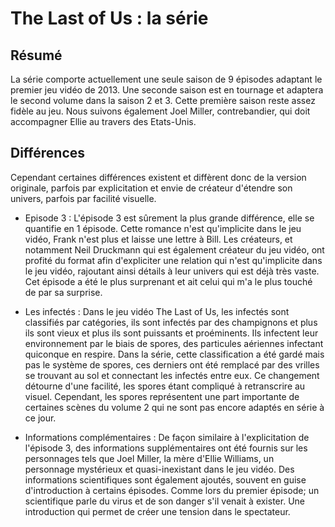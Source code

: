 # The Last of Us : la série

## Résumé
La série comporte actuellement une seule saison de 9 épisodes adaptant le premier jeu vidéo de 2013. Une seconde saison est en tournage et adaptera le second volume dans la saison 2 et 3. Cette première saison reste assez fidèle au jeu. Nous suivons également Joel Miller, contrebandier, qui doit accompagner Ellie au travers des Etats-Unis.

## Différences
Cependant certaines différences existent et diffèrent donc de la version originale, parfois par explicitation et envie de créateur d'étendre son univers, parfois par facilité visuelle.

- Episode 3 : L'épisode 3 est sûrement la plus grande différence, elle se quantifie en 1 épisode. Cette romance n'est qu'implicite dans le jeu vidéo, Frank n'est plus et laisse une lettre à Bill.
Les créateurs, et notamment Neil Druckmann qui est également créateur du jeu vidéo, ont profité du format afin d'expliciter une relation qui n'est qu'implicite dans le jeu vidéo, rajoutant ainsi détails à leur univers qui est déjà très vaste.
Cet épisode a été le plus surprenant et ait celui qui m'a le plus touché de par sa surprise.

- Les infectés : Dans le jeu vidéo The Last of Us, les infectés sont classifiés par catégories, ils sont infectés par des champignons et plus ils sont vieux et plus ils sont puissants et proéminents.
Ils infectent leur environnement par le biais de spores, des particules aériennes infectant quiconque en respire. Dans la série, cette classification a été gardé mais pas le système de spores, ces derniers ont été remplacé par des vrilles se trouvant au sol et connectant les infectés entre eux.
Ce changement détourne d'une facilité, les spores étant compliqué à retranscrire au visuel. Cependant, les spores représentent une part importante de certaines scènes du volume 2 qui ne sont pas encore adaptés en série à ce jour.

 - Informations complémentaires : De façon similaire à l'explicitation de l'épisode 3, des informations supplémentaires ont été fournis sur les personnages tels que Joel Miller, la mère d'Ellie Williams, un personnage mystérieux et quasi-inexistant dans le jeu vidéo. Des informations scientifiques sont également ajoutés, souvent en guise d'introduction à certains épisodes. Comme lors du premier épisode; un scientifique parle du virus et de son danger s'il venait à exister. Une introduction qui permet de créer une tension dans le spectateur.

  
